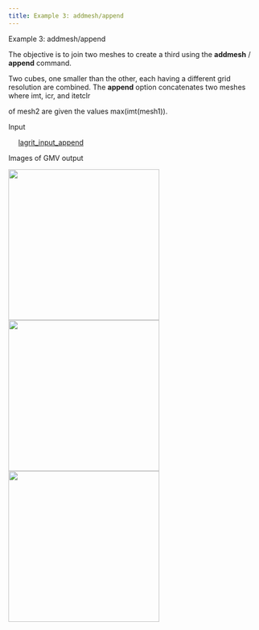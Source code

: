```yaml
---
title: Example 3: addmesh/append
---
```


 Example 3: addmesh/append

 The objective is to join two meshes to create a third using the
 **addmesh** / **append** command.

 Two cubes, one smaller than the other, each having a different grid
 resolution are combined. The **append** option concatenates two meshes
 where imt, icr, and itetclr

 of mesh2 are given the values max(imt(mesh1)).

 Input

      [lagrit_input_append](input/lagrit_input_append.txt)

 Images of GMV output

<img  width="300" src="https://lanl.github.io/LaGriT/assets/images/addmesh_append/addmesh_append1_tn.gif">

<img  width="300" src="https://lanl.github.io/LaGriT/assets/images/addmesh_append/addmesh_append2_tn.gif">

<img  width="300" src="https://lanl.github.io/LaGriT/assets/images/addmesh_append/addmesh_append3_tn.gif">
